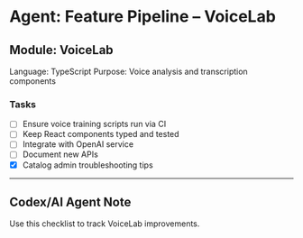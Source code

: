 # Agent: Feature Pipeline – VoiceLab

## Module: VoiceLab
Language: TypeScript
Purpose: Voice analysis and transcription components

### Tasks
- [ ] Ensure voice training scripts run via CI
- [ ] Keep React components typed and tested
- [ ] Integrate with OpenAI service
- [ ] Document new APIs
- [x] Catalog admin troubleshooting tips

---

## Codex/AI Agent Note
Use this checklist to track VoiceLab improvements.
